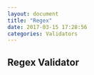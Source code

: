 ```yaml
---
layout: document
title: "Regex"
date: 2017-03-15 17:28:56
categories: Validators
---
```


## Regex Validator

